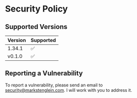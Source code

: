 # Security Policy

## Supported Versions

| Version  | Supported          |
| -------- | ------------------ |
| 1.34.1   | :white_check_mark: |
| v0.1.0   | :white_check_mark: |

## Reporting a Vulnerability

To report a vulnerability, please send an email to security@markstenglein.com. I will work with you to address it.
